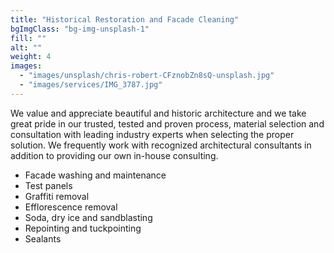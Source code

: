 ```yaml
---
title: "Historical Restoration and Facade Cleaning"
bgImgClass: "bg-img-unsplash-1"
fill: ""
alt: ""
weight: 4
images:
  - "images/unsplash/chris-robert-CFznobZn8sQ-unsplash.jpg"
  - "images/services/IMG_3787.jpg"
---
```


We value and appreciate beautiful and historic architecture and we take great pride in our trusted, tested and proven process, material selection and consultation with leading industry experts when selecting the proper solution. We frequently work with recognized architectural consultants in addition to providing our own in-house consulting.

- Facade washing and maintenance
- Test panels
- Graffiti removal
- Efflorescence removal
- Soda, dry ice and sandblasting
- Repointing and tuckpointing
- Sealants
